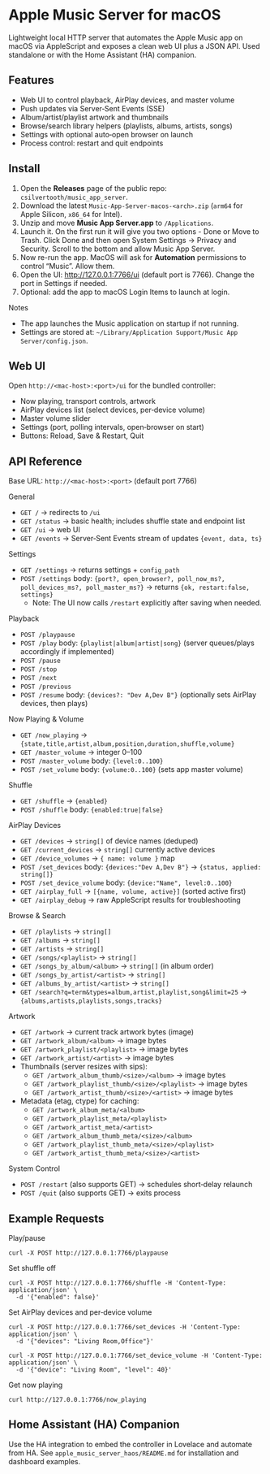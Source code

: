 # Apple Music Server for macOS

Lightweight local HTTP server that automates the Apple Music app on macOS via AppleScript and exposes a clean web UI plus a JSON API. Used standalone or with the Home Assistant (HA) companion.

## Features

- Web UI to control playback, AirPlay devices, and master volume
- Push updates via Server‑Sent Events (SSE)
- Album/artist/playlist artwork and thumbnails
- Browse/search library helpers (playlists, albums, artists, songs)
- Settings with optional auto‑open browser on launch
- Process control: restart and quit endpoints

## Install

1) Open the **Releases** page of the public repo: `csilvertooth/music_app_server`.
2) Download the latest `Music-App-Server-macos-<arch>.zip` (`arm64` for Apple Silicon, `x86_64` for Intel).
3) Unzip and move **Music App Server.app** to `/Applications`.
4) Launch it. On the first run it will give you two options - Done or Move to Trash.  Click Done and then open System Settings -> Privacy and Security.  Scroll to the bottom and allow Music App Server.
5) Now re-run the app. MacOS will ask for **Automation** permissions to control “Music”. Allow them.
6) Open the UI: http://127.0.0.1:7766/ui (default port is 7766). Change the port in Settings if needed.
7) Optional: add the app to macOS Login Items to launch at login.

Notes
- The app launches the Music application on startup if not running.
- Settings are stored at: `~/Library/Application Support/Music App Server/config.json`.

## Web UI

Open `http://<mac-host>:<port>/ui` for the bundled controller:
- Now playing, transport controls, artwork
- AirPlay devices list (select devices, per‑device volume)
- Master volume slider
- Settings (port, polling intervals, open‑browser on start)
- Buttons: Reload, Save & Restart, Quit

## API Reference

Base URL: `http://<mac-host>:<port>` (default port 7766)

General
- `GET /` → redirects to `/ui`
- `GET /status` → basic health; includes shuffle state and endpoint list
- `GET /ui` → web UI
- `GET /events` → Server‑Sent Events stream of updates `{event, data, ts}`

Settings
- `GET /settings` → returns settings + `config_path`
- `POST /settings` body: `{port?, open_browser?, poll_now_ms?, poll_devices_ms?, poll_master_ms?}` → returns `{ok, restart:false, settings}`
  - Note: The UI now calls `/restart` explicitly after saving when needed.

Playback
- `POST /playpause`
- `POST /play` body: `{playlist|album|artist|song}` (server queues/plays accordingly if implemented)
- `POST /pause`
- `POST /stop`
- `POST /next`
- `POST /previous`
- `POST /resume` body: `{devices?: "Dev A,Dev B"}` (optionally sets AirPlay devices, then plays)

Now Playing & Volume
- `GET /now_playing` → `{state,title,artist,album,position,duration,shuffle,volume}`
- `GET /master_volume` → integer 0–100
- `POST /master_volume` body: `{level:0..100}`
- `POST /set_volume` body: `{volume:0..100}` (sets app master volume)

Shuffle
- `GET /shuffle` → `{enabled}`
- `POST /shuffle` body: `{enabled:true|false}`

AirPlay Devices
- `GET /devices` → `string[]` of device names (deduped)
- `GET /current_devices` → `string[]` currently active devices
- `GET /device_volumes` → `{ name: volume }` map
- `POST /set_devices` body: `{devices:"Dev A,Dev B"}` → `{status, applied: string[]}`
- `POST /set_device_volume` body: `{device:"Name", level:0..100}`
- `GET /airplay_full` → `[{name, volume, active}]` (sorted active first)
- `GET /airplay_debug` → raw AppleScript results for troubleshooting

Browse & Search
- `GET /playlists` → `string[]`
- `GET /albums` → `string[]`
- `GET /artists` → `string[]`
- `GET /songs/<playlist>` → `string[]`
- `GET /songs_by_album/<album>` → `string[]` (in album order)
- `GET /songs_by_artist/<artist>` → `string[]`
- `GET /albums_by_artist/<artist>` → `string[]`
- `GET /search?q=term&types=album,artist,playlist,song&limit=25` → `{albums,artists,playlists,songs,tracks}`

Artwork
- `GET /artwork` → current track artwork bytes (image)
- `GET /artwork_album/<album>` → image bytes
- `GET /artwork_playlist/<playlist>` → image bytes
- `GET /artwork_artist/<artist>` → image bytes
- Thumbnails (server resizes with sips):
  - `GET /artwork_album_thumb/<size>/<album>` → image bytes
  - `GET /artwork_playlist_thumb/<size>/<playlist>` → image bytes
  - `GET /artwork_artist_thumb/<size>/<artist>` → image bytes
- Metadata (etag, ctype) for caching:
  - `GET /artwork_album_meta/<album>`
  - `GET /artwork_playlist_meta/<playlist>`
  - `GET /artwork_artist_meta/<artist>`
  - `GET /artwork_album_thumb_meta/<size>/<album>`
  - `GET /artwork_playlist_thumb_meta/<size>/<playlist>`
  - `GET /artwork_artist_thumb_meta/<size>/<artist>`

System Control
- `POST /restart` (also supports GET) → schedules short‑delay relaunch
- `POST /quit` (also supports GET) → exits process

## Example Requests

Play/pause
```
curl -X POST http://127.0.0.1:7766/playpause
```

Set shuffle off
```
curl -X POST http://127.0.0.1:7766/shuffle -H 'Content-Type: application/json' \
  -d '{"enabled": false}'
```

Set AirPlay devices and per‑device volume
```
curl -X POST http://127.0.0.1:7766/set_devices -H 'Content-Type: application/json' \
  -d '{"devices": "Living Room,Office"}'

curl -X POST http://127.0.0.1:7766/set_device_volume -H 'Content-Type: application/json' \
  -d '{"device": "Living Room", "level": 40}'
```

Get now playing
```
curl http://127.0.0.1:7766/now_playing
```

## Home Assistant (HA) Companion

Use the HA integration to embed the controller in Lovelace and automate from HA. See `apple_music_server_haos/README.md` for installation and dashboard examples.

